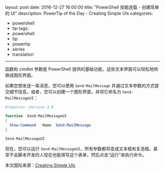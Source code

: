 ﻿layout: post
date: 2016-12-27 16:00:00
title: "PowerShell 技能连载 - 创建简单的 UI"
description: PowerTip of the Day - Creating Simple UIs
categories:
- powershell
- tip
tags:
- powershell
- tip
- powertip
- series
- translation
---
函数和 cmdlet 参数是 PowerShell 提供的基础功能，这些文本界面可以轻松地转换成图形界面。

如果您想发送一条消息，您可以使用 `Send-MailMessage` 并通过文本参数的方式提交细节信息。或者，您可以创建一个图形界面，并将它命名为 `Send-MailMessageUI`：

```powershell
#requires -Version 3.0   

function  Send-MailMessageUI   
{   
  Show-Command  -Name  Send-MailMessage   
}   
​    
Send-MailMessageUI
```

现在，您可以运行 `Send-MailMessageUI`，所有参数都将变成文本框和复选框。甚至不会脚本开发的人现在也能填写这个表单，然后点击“运行”来执行命令。

<!--more-->
本文国际来源：[Creating Simple UIs](http://community.idera.com/powershell/powertips/b/tips/posts/creating-simple-uis)
